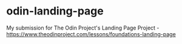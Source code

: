# odin-landing-page
My submission for The Odin Project's Landing Page Project - https://www.theodinproject.com/lessons/foundations-landing-page
